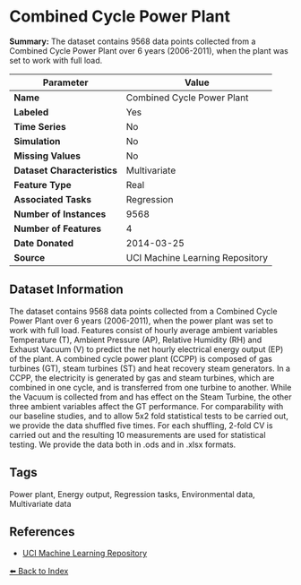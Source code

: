 # Combined Cycle Power Plant

**Summary:** The dataset contains 9568 data points collected from a Combined Cycle Power Plant over 6 years (2006-2011), when the plant was set to work with full load.

| Parameter | Value |
| --- | --- |
| **Name** | Combined Cycle Power Plant |
| **Labeled** | Yes |
| **Time Series** | No |
| **Simulation** | No |
| **Missing Values** | No |
| **Dataset Characteristics** | Multivariate |
| **Feature Type** | Real |
| **Associated Tasks** | Regression |
| **Number of Instances** | 9568 |
| **Number of Features** | 4 |
| **Date Donated** | 2014-03-25 |
| **Source** | UCI Machine Learning Repository |

## Dataset Information

The dataset contains 9568 data points collected from a Combined Cycle Power Plant over 6 years (2006-2011), when the power plant was set to work with full load. Features consist of hourly average ambient variables Temperature (T), Ambient Pressure (AP), Relative Humidity (RH) and Exhaust Vacuum (V) to predict the net hourly electrical energy output (EP) of the plant.
A combined cycle power plant (CCPP) is composed of gas turbines (GT), steam turbines (ST) and heat recovery steam generators. In a CCPP, the electricity is generated by gas and steam turbines, which are combined in one cycle, and is transferred from one turbine to another. While the Vacuum is collected from and has effect on the Steam Turbine, the other three ambient variables affect the GT performance.
For comparability with our baseline studies, and to allow 5x2 fold statistical tests to be carried out, we provide the data shuffled five times. For each shuffling, 2-fold CV is carried out and the resulting 10 measurements are used for statistical testing.
We provide the data both in .ods and in .xlsx formats.

## Tags

Power plant, Energy output, Regression tasks, Environmental data, Multivariate data

## References

- [UCI Machine Learning Repository](https://archive.ics.uci.edu/ml/datasets/Combined+Cycle+Power+Plant)

[⬅️ Back to Index](../README.md)
